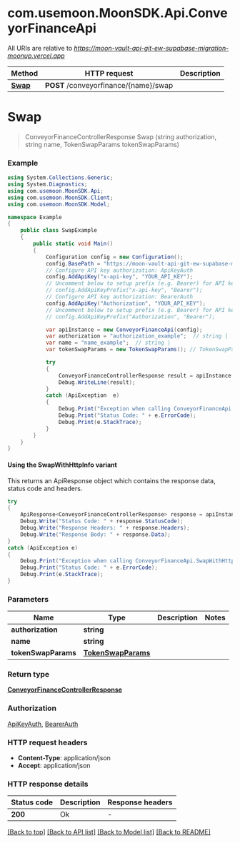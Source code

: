 # com.usemoon.MoonSDK.Api.ConveyorFinanceApi

All URIs are relative to *https://moon-vault-api-git-ew-supabase-migration-moonup.vercel.app*

| Method | HTTP request | Description |
|--------|--------------|-------------|
| [**Swap**](ConveyorFinanceApi.md#swap) | **POST** /conveyorfinance/{name}/swap |  |

<a id="swap"></a>
# **Swap**
> ConveyorFinanceControllerResponse Swap (string authorization, string name, TokenSwapParams tokenSwapParams)



### Example
```csharp
using System.Collections.Generic;
using System.Diagnostics;
using com.usemoon.MoonSDK.Api;
using com.usemoon.MoonSDK.Client;
using com.usemoon.MoonSDK.Model;

namespace Example
{
    public class SwapExample
    {
        public static void Main()
        {
            Configuration config = new Configuration();
            config.BasePath = "https://moon-vault-api-git-ew-supabase-migration-moonup.vercel.app";
            // Configure API key authorization: ApiKeyAuth
            config.AddApiKey("x-api-key", "YOUR_API_KEY");
            // Uncomment below to setup prefix (e.g. Bearer) for API key, if needed
            // config.AddApiKeyPrefix("x-api-key", "Bearer");
            // Configure API key authorization: BearerAuth
            config.AddApiKey("Authorization", "YOUR_API_KEY");
            // Uncomment below to setup prefix (e.g. Bearer) for API key, if needed
            // config.AddApiKeyPrefix("Authorization", "Bearer");

            var apiInstance = new ConveyorFinanceApi(config);
            var authorization = "authorization_example";  // string | 
            var name = "name_example";  // string | 
            var tokenSwapParams = new TokenSwapParams(); // TokenSwapParams | 

            try
            {
                ConveyorFinanceControllerResponse result = apiInstance.Swap(authorization, name, tokenSwapParams);
                Debug.WriteLine(result);
            }
            catch (ApiException  e)
            {
                Debug.Print("Exception when calling ConveyorFinanceApi.Swap: " + e.Message);
                Debug.Print("Status Code: " + e.ErrorCode);
                Debug.Print(e.StackTrace);
            }
        }
    }
}
```

#### Using the SwapWithHttpInfo variant
This returns an ApiResponse object which contains the response data, status code and headers.

```csharp
try
{
    ApiResponse<ConveyorFinanceControllerResponse> response = apiInstance.SwapWithHttpInfo(authorization, name, tokenSwapParams);
    Debug.Write("Status Code: " + response.StatusCode);
    Debug.Write("Response Headers: " + response.Headers);
    Debug.Write("Response Body: " + response.Data);
}
catch (ApiException e)
{
    Debug.Print("Exception when calling ConveyorFinanceApi.SwapWithHttpInfo: " + e.Message);
    Debug.Print("Status Code: " + e.ErrorCode);
    Debug.Print(e.StackTrace);
}
```

### Parameters

| Name | Type | Description | Notes |
|------|------|-------------|-------|
| **authorization** | **string** |  |  |
| **name** | **string** |  |  |
| **tokenSwapParams** | [**TokenSwapParams**](TokenSwapParams.md) |  |  |

### Return type

[**ConveyorFinanceControllerResponse**](ConveyorFinanceControllerResponse.md)

### Authorization

[ApiKeyAuth](../README.md#ApiKeyAuth), [BearerAuth](../README.md#BearerAuth)

### HTTP request headers

 - **Content-Type**: application/json
 - **Accept**: application/json


### HTTP response details
| Status code | Description | Response headers |
|-------------|-------------|------------------|
| **200** | Ok |  -  |

[[Back to top]](#) [[Back to API list]](../README.md#documentation-for-api-endpoints) [[Back to Model list]](../README.md#documentation-for-models) [[Back to README]](../README.md)

